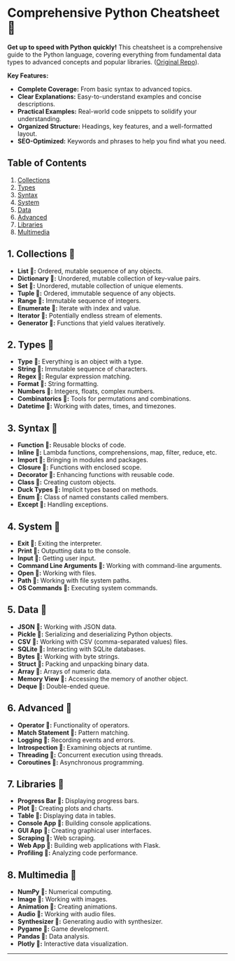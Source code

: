 # Comprehensive Python Cheatsheet 🔗

**Get up to speed with Python quickly!** This cheatsheet is a comprehensive guide to the Python language, covering everything from fundamental data types to advanced concepts and popular libraries.  ([Original Repo](https://github.com/gto76/python-cheatsheet)).

**Key Features:**

*   **Complete Coverage:**  From basic syntax to advanced topics.
*   **Clear Explanations:** Easy-to-understand examples and concise descriptions.
*   **Practical Examples:** Real-world code snippets to solidify your understanding.
*   **Organized Structure:** Headings, key features, and a well-formatted layout.
*   **SEO-Optimized:** Keywords and phrases to help you find what you need.

## Table of Contents

1.  [Collections](#collections)
2.  [Types](#types)
3.  [Syntax](#syntax)
4.  [System](#system)
5.  [Data](#data)
6.  [Advanced](#advanced)
7.  [Libraries](#libraries)
8.  [Multimedia](#multimedia)

## 1. Collections 🔗

*   **List 🔗:**  Ordered, mutable sequence of any objects.
*   **Dictionary 🔗:**  Unordered, mutable collection of key-value pairs.
*   **Set 🔗:**  Unordered, mutable collection of unique elements.
*   **Tuple 🔗:**  Ordered, immutable sequence of any objects.
*   **Range 🔗:**  Immutable sequence of integers.
*   **Enumerate 🔗:**  Iterate with index and value.
*   **Iterator 🔗:**  Potentially endless stream of elements.
*   **Generator 🔗:**  Functions that yield values iteratively.

## 2. Types 🔗

*   **Type 🔗:**  Everything is an object with a type.
*   **String 🔗:**  Immutable sequence of characters.
*   **Regex 🔗:**  Regular expression matching.
*   **Format 🔗:**  String formatting.
*   **Numbers 🔗:**  Integers, floats, complex numbers.
*   **Combinatorics 🔗:**  Tools for permutations and combinations.
*   **Datetime 🔗:**  Working with dates, times, and timezones.

## 3. Syntax 🔗

*   **Function 🔗:**  Reusable blocks of code.
*   **Inline 🔗:**  Lambda functions, comprehensions, map, filter, reduce, etc.
*   **Import 🔗:**  Bringing in modules and packages.
*   **Closure 🔗:**  Functions with enclosed scope.
*   **Decorator 🔗:**  Enhancing functions with reusable code.
*   **Class 🔗:**  Creating custom objects.
*   **Duck Types 🔗:** Implicit types based on methods.
*   **Enum 🔗:** Class of named constants called members.
*   **Except 🔗:** Handling exceptions.

## 4. System 🔗

*   **Exit 🔗:**  Exiting the interpreter.
*   **Print 🔗:**  Outputting data to the console.
*   **Input 🔗:**  Getting user input.
*   **Command Line Arguments 🔗:**  Working with command-line arguments.
*   **Open 🔗:**  Working with files.
*   **Path 🔗:**  Working with file system paths.
*   **OS Commands 🔗:**  Executing system commands.

## 5. Data 🔗

*   **JSON 🔗:**  Working with JSON data.
*   **Pickle 🔗:**  Serializing and deserializing Python objects.
*   **CSV 🔗:**  Working with CSV (comma-separated values) files.
*   **SQLite 🔗:**  Interacting with SQLite databases.
*   **Bytes 🔗:**  Working with byte strings.
*   **Struct 🔗:**  Packing and unpacking binary data.
*   **Array 🔗:**  Arrays of numeric data.
*   **Memory View 🔗:**  Accessing the memory of another object.
*   **Deque 🔗:**  Double-ended queue.

## 6. Advanced 🔗

*   **Operator 🔗:**  Functionality of operators.
*   **Match Statement 🔗:**  Pattern matching.
*   **Logging 🔗:**  Recording events and errors.
*   **Introspection 🔗:**  Examining objects at runtime.
*   **Threading 🔗:**  Concurrent execution using threads.
*   **Coroutines 🔗:**  Asynchronous programming.

## 7. Libraries 🔗

*   **Progress Bar 🔗:**  Displaying progress bars.
*   **Plot 🔗:**  Creating plots and charts.
*   **Table 🔗:**  Displaying data in tables.
*   **Console App 🔗:**  Building console applications.
*   **GUI App 🔗:**  Creating graphical user interfaces.
*   **Scraping 🔗:**  Web scraping.
*   **Web App 🔗:**  Building web applications with Flask.
*   **Profiling 🔗:**  Analyzing code performance.

## 8. Multimedia 🔗

*   **NumPy 🔗:**  Numerical computing.
*   **Image 🔗:**  Working with images.
*   **Animation 🔗:**  Creating animations.
*   **Audio 🔗:**  Working with audio files.
*   **Synthesizer 🔗:**  Generating audio with synthesizer.
*   **Pygame 🔗:**  Game development.
*   **Pandas 🔗:**  Data analysis.
*   **Plotly 🔗:**  Interactive data visualization.

***